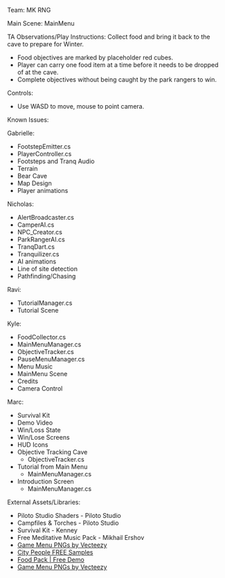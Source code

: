 Team: MK RNG

Main Scene:
MainMenu

TA Observations/Play Instructions:
Collect food and bring it back to the cave to prepare for Winter.
* Food objectives are marked by placeholder red cubes.
* Player can carry one food item at a time before it needs to be dropped of at the cave.
* Complete objectives without being caught by the park rangers to win.

Controls:
* Use WASD to move, mouse to point camera.

Known Issues:


Gabrielle:
   * FootstepEmitter.cs
   * PlayerController.cs
   * Footsteps and Tranq Audio
   * Terrain
   * Bear Cave
   * Map Design
   * Player animations

Nicholas:
   * AlertBroadcaster.cs
   * CamperAI.cs
   * NPC_Creator.cs
   * ParkRangerAI.cs
   * TranqDart.cs
   * Tranquilizer.cs
   * AI animations
   * Line of site detection
   * Pathfinding/Chasing

Ravi:
   * TutorialManager.cs
   * Tutorial Scene

Kyle:
   * FoodCollector.cs
   * MainMenuManager.cs
   * ObjectiveTracker.cs
   * PauseMenuManager.cs
   * Menu Music
   * MainMenu Scene
   * Credits
   * Camera Control

Marc:
   * Survival Kit
   * Demo Video
   * Win/Loss State
   * Win/Lose Screens
   * HUD Icons
   * Objective Tracking Cave
      - ObjectiveTracker.cs
   * Tutorial from Main Menu
      - MainMenuManager.cs
   * Introduction Screen
      - MainMenuManager.cs

External Assets/Libraries:
* Piloto Studio Shaders - Piloto Studio
* Campfiles & Torches - Piloto Studio
* Survival Kit - Kenney
* Free Meditative Music Pack - Mikhail Ershov
* [Game Menu PNGs by Vecteezy](https://www.vecteezy.com/free-png/game-menu)
* [City People FREE Samples](https://assetstore.unity.com/packages/3d/characters/city-people-free-samples-260446)
* [Food Pack | Free Demo](https://assetstore.unity.com/packages/3d/props/food/food-pack-free-demo-225294)
* [Game Menu PNGs by Vecteezy](https://www.vecteezy.com/free-png/game-menu)